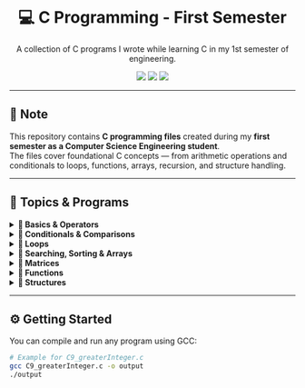 <h1 align="center">💻 C Programming - First Semester</h1>

<p align="center">
  A collection of C programs I wrote while learning C in my 1st semester of engineering.
</p>

<p align="center">
  <img src="https://img.shields.io/badge/Language-C-blue?style=flat-square&logo=c&logoColor=white" />
  <img src="https://img.shields.io/badge/Education-1st%20Semester%20CSE-green?style=flat-square" />
  <img src="https://img.shields.io/badge/Status-Learning-orange?style=flat-square" />
</p>

---

## 📌 Note

This repository contains **C programming files** created during my **first semester as a Computer Science Engineering student**.  
The files cover foundational C concepts — from arithmetic operations and conditionals to loops, functions, arrays, recursion, and structure handling.

---

## 🧠 Topics & Programs

<details>
<summary><b>🔹 Basics & Operators</b></summary>

| File | Description |
|------|-------------|
| `C1_areaOfTriangle.c` | Area of triangle |
| `C2_averageFIveNumber.c` | Average of five numbers |
| `C3_arithematicOperator.c` | Arithmetic operations |
| `C4_relationOperator.c` | Relational operators |
| `C5_sizeDatatypes.c` | Size of datatypes |
| `C6_logicalOperator.c` | Logical operators |
</details>

<details>
<summary><b>🔹 Conditionals & Comparisons</b></summary>

| File | Description |
|------|-------------|
| `C7_greater10.c` | Check if number is greater than 10 |
| `C8_oddEven.c` | Check odd or even |
| `C9_greaterInteger.c` | Greater between two integers |
| `C10_greaterFloat.c` | Greater between two float numbers |
| `C11_greaterChar.c` | Greater between two characters |
| `C12_swapThreeVar.c` | Swap three variables |
| `C13_swapTwoVar.c` | Swap two variables |
| `C14_heightOfThree.c` | Tallest among three people |
| `C15_heightTernary.c` | Tallest using ternary operator |
| `C16_leapYear.c` | Leap year checker |
| `C17_ternary.c` | Ternary operator usage |
| `C18_marksLadderIf.c` | Grade classification using if-else |
</details>

<details>
<summary><b>🔹 Loops</b></summary>

| File | Description |
|------|-------------|
| `C20_nameForLoop.c` | Print name using for loop |
| `C21_nameWhileLoop.c` | Print name using while loop |
| `C22_firstFifty.c` | Print first 50 natural numbers |
| `C23_firstFiftyOdd.c` | Print first 50 odd numbers |
| `C24_sumAvgForLoop.c` | Sum & average using for loop |
| `C25_sumAvgWhileLoop.c` | Sum & average using while loop |
| `C26_sumAverageDoWhileLoop.c` | Sum & average using do-while loop |
| `C27_separateDigits.c` | Separate digits of a number |
| `C28_integerPalindrome.c` | Check palindrome |
| `C29_gcdLcm.c` | GCD and LCM of two numbers |
| `C30_factorialLoop.c` | Factorial using loop |
| `C31_break.c` | Example of `break` |
| `C32_continue.c` | Example of `continue` |
| `C33_multiplicationTable.c` | Multiplication table |
| `C41_primeLoop.c` | Prime number using loop |
</details>

<details>
<summary><b>🔹 Searching, Sorting & Arrays</b></summary>

| File | Description |
|------|-------------|
| `C34_bubbleSort.c` | Bubble sort |
| `C35_binarySearch.c` | Binary search |
| `C36_linearSearch.c` | Linear search |
| `C46_sumOfArray.c` | Sum of array elements |
</details>

<details>
<summary><b>🔹 Matrices</b></summary>

| File | Description |
|------|-------------|
| `C37_matrixMultiplication.c` | Matrix multiplication |
</details>

<details>
<summary><b>🔹 Functions</b></summary>

| File | Description |
|------|-------------|
| `C38_callByValue.c` | Call by value |
| `C39_callByReference.c` | Call by reference |
| `C40_typesOfFunctions.c` | Types of functions |
| `C42_primeFunctions.c` | Prime using function |
| `C43_factorialRecursion.c` | Factorial using recursion |
| `C44_fiboIterative.c` | Fibonacci using loop |
| `C45_fiboRecursive.c` | Fibonacci using recursion |
</details>

<details>
<summary><b>🔹 Structures</b></summary>

| File | Description |
|------|-------------|
| `C47_arrayOfStructure.c` | Array of structures |
| `C48_callByValueDotOperator.c` | Accessing structure with dot operator |
| `C49_callByReferenceArrowOperator.c` | Accessing structure with arrow operator |
</details>

---

## ⚙️ Getting Started

You can compile and run any program using GCC:

```bash
# Example for C9_greaterInteger.c
gcc C9_greaterInteger.c -o output
./output
